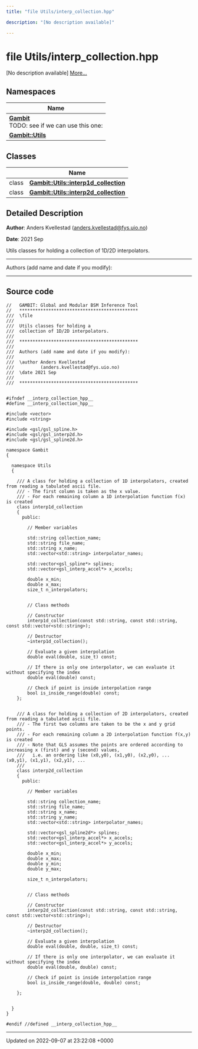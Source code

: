 ```yaml
---
title: "file Utils/interp_collection.hpp"

description: "[No description available]"

---
```


# file Utils/interp_collection.hpp

[No description available] [More...](#detailed-description)

## Namespaces

| Name           |
| -------------- |
| **[Gambit](/documentation/code/namespaces/namespacegambit/)** <br>TODO: see if we can use this one:  |
| **[Gambit::Utils](/documentation/code/namespaces/namespacegambit_1_1utils/)**  |

## Classes

|                | Name           |
| -------------- | -------------- |
| class | **[Gambit::Utils::interp1d_collection](/documentation/code/classes/classgambit_1_1utils_1_1interp1d__collection/)**  |
| class | **[Gambit::Utils::interp2d_collection](/documentation/code/classes/classgambit_1_1utils_1_1interp2d__collection/)**  |

## Detailed Description


**Author**: Anders Kvellestad ([anders.kvellestad@fys.uio.no](mailto:anders.kvellestad@fys.uio.no)) 

**Date**: 2021 Sep

Utils classes for holding a collection of 1D/2D interpolators.



------------------

Authors (add name and date if you modify):



------------------




## Source code

```
//   GAMBIT: Global and Modular BSM Inference Tool
//   *********************************************
///  \file
///
///  Utils classes for holding a 
///  collection of 1D/2D interpolators.
///
///  *********************************************
///
///  Authors (add name and date if you modify):
///
///  \author Anders Kvellestad
///          (anders.kvellestad@fys.uio.no)
///  \date 2021 Sep
///
///  *********************************************


#ifndef __interp_collection_hpp__
#define __interp_collection_hpp__

#include <vector>
#include <string>

#include <gsl/gsl_spline.h>
#include <gsl/gsl_interp2d.h>
#include <gsl/gsl_spline2d.h>

namespace Gambit
{

  namespace Utils
  {

    /// A class for holding a collection of 1D interpolators, created from reading a tabulated ascii file. 
    /// - The first column is taken as the x value. 
    /// - For each remaining column a 1D interpolation function f(x) is created
    class interp1d_collection
    {
      public:

        // Member variables

        std::string collection_name;
        std::string file_name;
        std::string x_name;
        std::vector<std::string> interpolator_names;

        std::vector<gsl_spline*> splines;
        std::vector<gsl_interp_accel*> x_accels;
        
        double x_min;
        double x_max;
        size_t n_interpolators;


        // Class methods

        // Constructor
        interp1d_collection(const std::string, const std::string, const std::vector<std::string>);

        // Destructor
        ~interp1d_collection();

        // Evaluate a given interpolation
        double eval(double, size_t) const;
        
        // If there is only one interpolator, we can evaluate it without specifying the index
        double eval(double) const;

        // Check if point is inside interpolation range
        bool is_inside_range(double) const;
    };


    /// A class for holding a collection of 2D interpolators, created from reading a tabulated ascii file. 
    /// - The first two columns are taken to be the x and y grid points. 
    /// - For each remaining column a 2D interpolation function f(x,y) is created
    /// - Note that GLS assumes the points are ordered according to increasing x (first) and y (second) values, 
    ///   i.e. an ordering like (x0,y0), (x1,y0), (x2,y0), ... (x0,y1), (x1,y1), (x2,y1), ...
    ///
    class interp2d_collection
    {
      public:

        // Member variables

        std::string collection_name;
        std::string file_name;
        std::string x_name;
        std::string y_name;
        std::vector<std::string> interpolator_names;

        std::vector<gsl_spline2d*> splines;
        std::vector<gsl_interp_accel*> x_accels;
        std::vector<gsl_interp_accel*> y_accels;
        
        double x_min;
        double x_max;
        double y_min;
        double y_max;

        size_t n_interpolators;


        // Class methods

        // Constructor
        interp2d_collection(const std::string, const std::string, const std::vector<std::string>);

        // Destructor
        ~interp2d_collection();

        // Evaluate a given interpolation
        double eval(double, double, size_t) const;
        
        // If there is only one interpolator, we can evaluate it without specifying the index
        double eval(double, double) const;

        // Check if point is inside interpolation range
        bool is_inside_range(double, double) const;

    };


  }
}

#endif //defined __interp_collection_hpp__
```


-------------------------------

Updated on 2022-09-07 at 23:22:08 +0000
